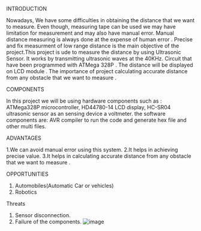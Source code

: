 INTRODUCTION

Nowadays, We have some difficulties in obtaining the distance that we want to measure. Even though, measuring tape can be used we may have limitation for measurement 
and may also have manual error. Manual distance measuring is always done at the expense of human error . Precise and fix measurment of low range distance is the main 
objective of the project.This project is ude to measure the distance by using Ultrasonic Sensor. It works by transmitting ultrasonic waves at the 40KHz. Circuit that
have been programmed with ATMega 328P . The distance will be displayed on LCD module . The importance of project calculating accurate distance from any obstacle that
we want to measure .

COMPONENTS

In this project we will be using hardware components such as : ATMega328P microcontroller, HD44780-14 LCD display, HC-SR04 ultrasonic sensor as an sensing device
a voltmeter.
the software components are: AVR compiler to run the code and generate hex file and other multi files.

ADVANTAGES

1.We can avoid manual error using this system.
2.It helps in achieving precise value.
3.It helps in calculating accurate distance from any obstacle that we want to measure .

OPPORTUNITIES

1. Automobiles(Automatic Car or vehicles)
2. Robotics

Threats 

1. Sensor disconnection.
2. Failure of the components.
![image](https://user-images.githubusercontent.com/102427512/164990873-244e8fa3-232b-494b-8c66-cbafaad54384.png)

